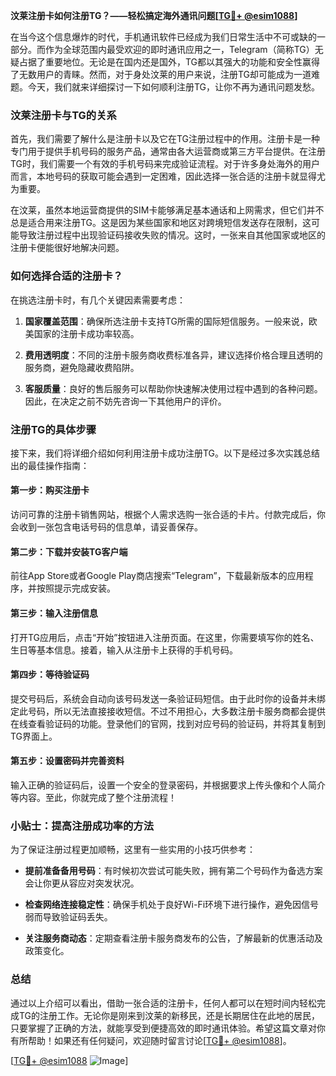 **汶莱注册卡如何注册TG？——轻松搞定海外通讯问题[[TG💪+ @esim1088](https://t.me/s/esim1088)]**

在当今这个信息爆炸的时代，手机通讯软件已经成为我们日常生活中不可或缺的一部分。而作为全球范围内最受欢迎的即时通讯应用之一，Telegram（简称TG）无疑占据了重要地位。无论是在国内还是国外，TG都以其强大的功能和安全性赢得了无数用户的青睐。然而，对于身处汶莱的用户来说，注册TG却可能成为一道难题。今天，我们就来详细探讨一下如何顺利注册TG，让你不再为通讯问题发愁。

### 汶莱注册卡与TG的关系

首先，我们需要了解什么是注册卡以及它在TG注册过程中的作用。注册卡是一种专门用于提供手机号码的服务产品，通常由各大运营商或第三方平台提供。在注册TG时，我们需要一个有效的手机号码来完成验证流程。对于许多身处海外的用户而言，本地号码的获取可能会遇到一定困难，因此选择一张合适的注册卡就显得尤为重要。

在汶莱，虽然本地运营商提供的SIM卡能够满足基本通话和上网需求，但它们并不总是适合用来注册TG。这是因为某些国家和地区对跨境短信发送存在限制，这可能导致注册过程中出现验证码接收失败的情况。这时，一张来自其他国家或地区的注册卡便能很好地解决问题。

### 如何选择合适的注册卡？

在挑选注册卡时，有几个关键因素需要考虑：

1. **国家覆盖范围**：确保所选注册卡支持TG所需的国际短信服务。一般来说，欧美国家的注册卡成功率较高。
   
2. **费用透明度**：不同的注册卡服务商收费标准各异，建议选择价格合理且透明的服务商，避免隐藏收费陷阱。

3. **客服质量**：良好的售后服务可以帮助你快速解决使用过程中遇到的各种问题。因此，在决定之前不妨先咨询一下其他用户的评价。

### 注册TG的具体步骤

接下来，我们将详细介绍如何利用注册卡成功注册TG。以下是经过多次实践总结出的最佳操作指南：

#### 第一步：购买注册卡
访问可靠的注册卡销售网站，根据个人需求选购一张合适的卡片。付款完成后，你会收到一张包含电话号码的信息单，请妥善保存。

#### 第二步：下载并安装TG客户端
前往App Store或者Google Play商店搜索“Telegram”，下载最新版本的应用程序，并按照提示完成安装。

#### 第三步：输入注册信息
打开TG应用后，点击“开始”按钮进入注册页面。在这里，你需要填写你的姓名、生日等基本信息。接着，输入从注册卡上获得的手机号码。

#### 第四步：等待验证码
提交号码后，系统会自动向该号码发送一条验证码短信。由于此时你的设备并未绑定此号码，所以无法直接接收短信。不过不用担心，大多数注册卡服务商都会提供在线查看验证码的功能。登录他们的官网，找到对应号码的验证码，并将其复制到TG界面上。

#### 第五步：设置密码并完善资料
输入正确的验证码后，设置一个安全的登录密码，并根据要求上传头像和个人简介等内容。至此，你就完成了整个注册流程！

### 小贴士：提高注册成功率的方法

为了保证注册过程更加顺畅，这里有一些实用的小技巧供参考：

- **提前准备备用号码**：有时候初次尝试可能失败，拥有第二个号码作为备选方案会让你更从容应对突发状况。
  
- **检查网络连接稳定性**：确保手机处于良好Wi-Fi环境下进行操作，避免因信号弱而导致验证码丢失。

- **关注服务商动态**：定期查看注册卡服务商发布的公告，了解最新的优惠活动及政策变化。

### 总结

通过以上介绍可以看出，借助一张合适的注册卡，任何人都可以在短时间内轻松完成TG的注册工作。无论你是刚来到汶莱的新移民，还是长期居住在此地的居民，只要掌握了正确的方法，就能享受到便捷高效的即时通讯体验。希望这篇文章对你有所帮助！如果还有任何疑问，欢迎随时留言讨论[[TG💪+ @esim1088](https://t.me/s/esim1088)]。

[[TG💪+ @esim1088](https://t.me/s/esim1088) ![Image](https://i.postimg.cc/4NQfJmqS/Snipaste-2025-05-13-00-14-12.png)]